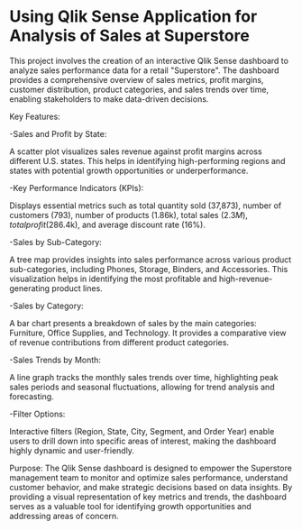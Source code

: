 #  Using Qlik Sense Application for Analysis of Sales at Superstore

This project involves the creation of an interactive Qlik Sense dashboard to analyze sales performance data for a retail "Superstore". The dashboard provides a comprehensive overview of sales metrics, profit margins, customer distribution, product categories, and sales trends over time, enabling stakeholders to make data-driven decisions.

Key Features:

-Sales and Profit by State:

A scatter plot visualizes sales revenue against profit margins across different U.S. states. This helps in identifying high-performing regions and states with potential growth opportunities or underperformance.

-Key Performance Indicators (KPIs):

Displays essential metrics such as total quantity sold (37,873), number of customers (793), number of products (1.86k), total sales ($2.3M), total profit ($286.4k), and average discount rate (16%).

-Sales by Sub-Category:

A tree map provides insights into sales performance across various product sub-categories, including Phones, Storage, Binders, and Accessories. This visualization helps in identifying the most profitable and high-revenue-generating product lines.

-Sales by Category:

A bar chart presents a breakdown of sales by the main categories: Furniture, Office Supplies, and Technology. It provides a comparative view of revenue contributions from different product categories.

-Sales Trends by Month:

A line graph tracks the monthly sales trends over time, highlighting peak sales periods and seasonal fluctuations, allowing for trend analysis and forecasting.

-Filter Options:

Interactive filters (Region, State, City, Segment, and Order Year) enable users to drill down into specific areas of interest, making the dashboard highly dynamic and user-friendly.



Purpose: The Qlik Sense dashboard is designed to empower the Superstore management team to monitor and optimize sales performance, understand customer behavior, and make strategic decisions based on data insights. By providing a visual representation of key metrics and trends, the dashboard serves as a valuable tool for identifying growth opportunities and addressing areas of concern.
